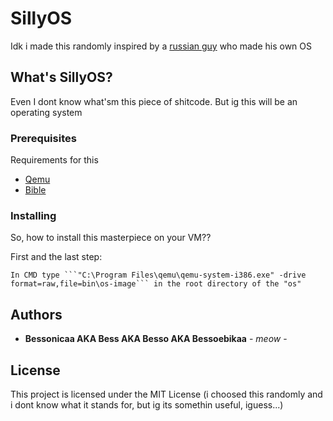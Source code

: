 # SillyOS

Idk i made this randomly inspired by a [russian guy](https://youtu.be/dv-qcxuL_C4?si=Oeg8W-hPrlluwxU_) who made his own OS

## What's SillyOS?

Even I dont know what'sm this piece of shitcode.
But ig this will be an operating system

### Prerequisites

Requirements for this
- [Qemu](https://www.qemu.org/)
- [Bible](https://www.bible.com/bible/111/JHN.1.NIV)

### Installing

So, how to install this masterpiece on your VM??

First and the last step:

    In CMD type ```"C:\Program Files\qemu\qemu-system-i386.exe" -drive format=raw,file=bin\os-image``` in the root directory of the "os"

## Authors

  - **Bessonicaa AKA Bess AKA Besso AKA Bessoebikaa** - *meow* -

## License

This project is licensed under the MIT License (i choosed this
randomly and i dont know what it stands for, but ig its somethin
useful, iguess...)
